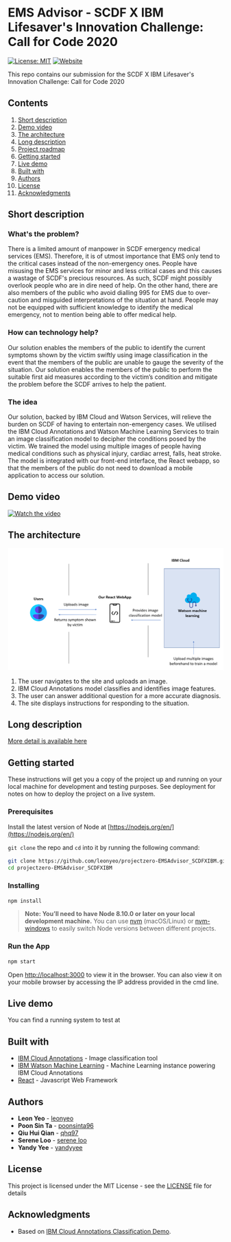# EMS Advisor - SCDF X IBM Lifesaver's Innovation Challenge: Call for Code 2020

[![License: MIT](https://img.shields.io/badge/License-MIT-yellow.svg)](https://opensource.org/licenses/MIT) [![Website](https://img.shields.io/badge/View-Website-blue)]()

This repo contains our submission for the SCDF X IBM Lifesaver's Innovation Challenge: Call for Code 2020

## Contents

1. [Short description](#short-description)
1. [Demo video](#demo-video)
1. [The architecture](#the-architecture)
1. [Long description](#long-description)
1. [Project roadmap](#project-roadmap)
1. [Getting started](#getting-started)
1. [Live demo](#live-demo)
1. [Built with](#built-with)
1. [Authors](#authors)
1. [License](#license)
1. [Acknowledgments](#acknowledgments)

## Short description

### What's the problem?

There is a limited amount of manpower in SCDF emergency medical services (EMS). Therefore, it is of utmost importance that EMS only tend to the critical cases instead of the non-emergency ones. People have misusing the EMS services for minor and less critical cases and this causes a wastage of SCDF's precious resources. As such, SCDF might possibly overlook people who are in dire need of help.
On the other hand, there are also members of the public who avoid dialling 995 for EMS due to over-caution and misguided interpretations of the situation at hand. People may not be equipped with sufficient knowledge to identify the medical emergency, not to mention being able to offer medical help. 

### How can technology help?

Our solution enables the members of the public to identify the current symptoms shown by the victim swiftly using image classification in the event that the members of the public are unable to gauge the severity of the situation.
Our solution enables the members of the public to perform the suitable first aid measures according to the victim’s condition and mitigate the problem before the SCDF arrives to help the patient.

### The idea

Our solution, backed by IBM Cloud and Watson Services, will relieve the burden on SCDF of having to entertain non-emergency cases. We utilised the IBM Cloud Annotations and Watson Machine Learning Services to train an image classification model to decipher the conditions posed by the victim.  We trained the model using multiple images of people having medical conditions such as physical injury, cardiac arrest, falls, heat stroke. The model is integrated with our front-end interface, the React webapp, so that the members of the public do not need to download a mobile application to access our solution.

## Demo video

[![Watch the video](https://github.com/Code-and-Response/Liquid-Prep/blob/master/images/IBM-interview-video-image.png)](https://youtu.be/vOgCOoy_Bx0)

## The architecture

<img src="https://github.com/leonyeo/projectzero-EMSAdvisor_SCDFXIBM/blob/master/src/components/readMe.PNG"/>

1. The user navigates to the site and uploads an image.
2. IBM Cloud Annotations model classifies and identifies image features.
3. The user can answer additional question for a more accurate diagnosis.
4. The site displays instructions for responding to the situation.

## Long description

[More detail is available here](DESCRIPTION.md)

## Getting started

These instructions will get you a copy of the project up and running on your local machine for development and testing purposes. See deployment for notes on how to deploy the project on a live system.

### Prerequisites

Install the latest version of Node at [https://nodejs.org/en/](https://nodejs.org/en/)

`git clone` the repo and `cd` into it by running the following command:

```bash
git clone https://github.com/leonyeo/projectzero-EMSAdvisor_SCDFXIBM.git
cd projectzero-EMSAdvisor_SCDFXIBM
```

### Installing

```bash
npm install
```

> **Note: You’ll need to have Node 8.10.0 or later on your local development machine.** You can use [nvm](https://github.com/creationix/nvm#installation) (macOS/Linux) or [nvm-windows](https://github.com/coreybutler/nvm-windows#node-version-manager-nvm-for-windows) to easily switch Node versions between different projects.

### Run the App

```bash
npm start
```

Open [http://localhost:3000](http://localhost:3000) to view it in the browser.
You can also view it on your mobile browser by accessing the IP address provided in the cmd line.

## Live demo

You can find a running system to test at []()

## Built with

* [IBM Cloud Annotations](https://cloud.annotations.ai/login) - Image classification tool
* [IBM Watson Machine Learning](https://www.ibm.com/sg-en/cloud/machine-learning) - Machine Learning instance powering IBM Cloud Annotations
* [React](https://reactjs.org/) - Javascript Web Framework

## Authors

* **Leon Yeo** -  [leonyeo](https://github.com/leonyeo)
* **Poon Sin Ta** -  [poonsinta96](https://github.com/poonsinta96)
* **Qiu Hui Qian** -  [qhq97](https://github.com/qhq97)
* **Serene Loo** -  [serene loo](https://github.com/sereneloo)
* **Yandy Yee** -  [yandyyee](https://github.com/yandyyee)

## License

This project is licensed under the MIT License - see the [LICENSE](LICENSE) file for details

## Acknowledgments

* Based on [IBM Cloud Annotations Classification Demo](https://github.com/cloud-annotations/classification-react).
